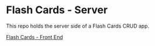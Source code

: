 # Flash Cards - Server

This repo holds the server side of a Flash Cards CRUD app.

[Flash Cards - Front End](https://github.com/bryanakitchen/lab38-front)
